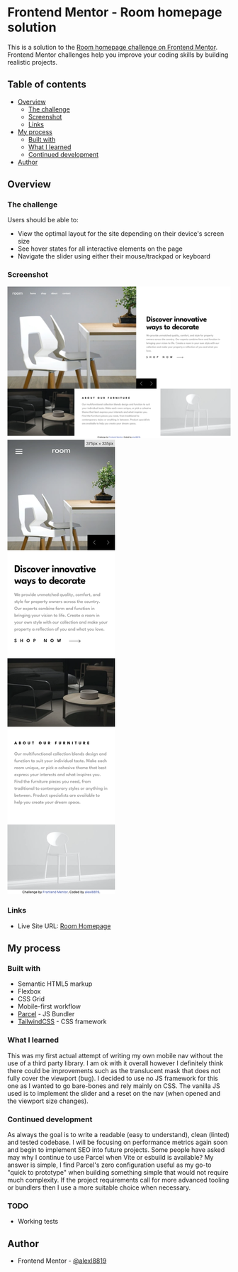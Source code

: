 # Frontend Mentor - Room homepage solution

This is a solution to the [Room homepage challenge on Frontend Mentor](https://www.frontendmentor.io/challenges/room-homepage-BtdBY_ENq). Frontend Mentor challenges help you improve your coding skills by building realistic projects. 

## Table of contents

- [Overview](#overview)
  - [The challenge](#the-challenge)
  - [Screenshot](#screenshot)
  - [Links](#links)
- [My process](#my-process)
  - [Built with](#built-with)
  - [What I learned](#what-i-learned)
  - [Continued development](#continued-development)
- [Author](#author)

## Overview

### The challenge

Users should be able to:

- View the optimal layout for the site depending on their device's screen size
- See hover states for all interactive elements on the page
- Navigate the slider using either their mouse/trackpad or keyboard

### Screenshot

![Desktop Screenshot](./screenshots/desktop.png)
![Mobile Screenshot](./screenshots/mobile.png)

### Links

- Live Site URL: [Room Homepage](https://slightlyfunctional.gitlab.io/room-homepage/)

## My process

### Built with

- Semantic HTML5 markup
- Flexbox
- CSS Grid
- Mobile-first workflow
- [Parcel](https://parceljs.org/) - JS Bundler
- [TailwindCSS](https://tailwindcss.com/) - CSS framework

### What I learned

This was my first actual attempt of writing my own mobile nav without the use of a third party library. I am ok with it overall however I definitely think there could be improvements such as the translucent mask
that does not fully cover the viewport (bug). I decided to use no JS framework for this one as I wanted to go bare-bones and rely mainly on CSS. The vanilla JS used is to implement the slider and a reset on the nav (when opened and the viewport size changes).

### Continued development

As always the goal is to write a readable (easy to understand), clean (linted) and tested codebase. I will be focusing on performance metrics again soon and begin to implement SEO into future projects. Some people have asked may why I continue to use Parcel when Vite or esbuild is available? My answer is simple, I find Parcel's zero configuration useful as my go-to "quick to prototype" when building something simple that would not require much complexity. If the project requirements call for more advanced tooling or bundlers then I use a more suitable choice when necessary.

### TODO
- Working tests

## Author

- Frontend Mentor - [@alexl8819](https://www.frontendmentor.io/profile/slightly-functional)
